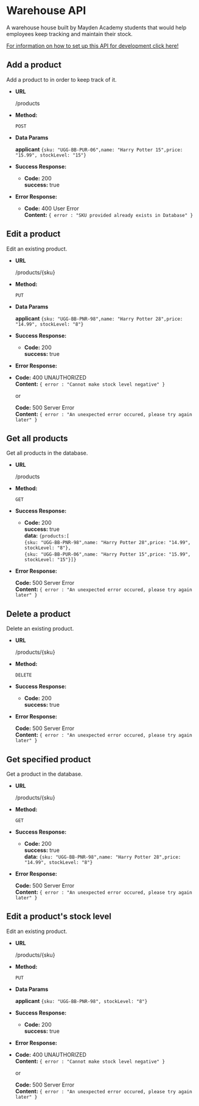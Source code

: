 # Warehouse API

A warehouse house built by Mayden Academy students that would help employees keep tracking and maintain their stock.

[For information on how to set up this API for development click here!](setup.md)


**Add a product**
----
  Add a product to in order to keep track of it.

* **URL**

  /products

* **Method:**
 
   `POST`
 
* **Data Params**

   **applicant** `{sku: "UGG-BB-PUR-06",name: "Harry Potter 15",price: "15.99", stockLevel: "15"}`

* **Success Response:**
 
  * **Code:** 200 <br />
    **success:** true <br />
 
* **Error Response:**

  * **Code:** 400 User Error <br />
    **Content:** `{ error : "SKU provided already exists in Database" }`


**Edit a product**
----
  Edit an existing product.

* **URL**

  /products/{sku}

* **Method:**

   `PUT`
    
* **Data Params**

   **applicant** `{sku: "UGG-BB-PNR-98",name: "Harry Potter 28",price: "14.99", stockLevel: "8"}`

* **Success Response:**
 
  * **Code:** 200 <br />
    **success:** true <br />
 
* **Error Response:**

* **Code:** 400 UNAUTHORIZED <br />
  **Content:** `{ error : "Cannot make stock level negative" }`
    
    or 
    
  **Code:** 500 Server Error <br />
  **Content:** `{ error : "An unexpected error occured, please try again later" }`
  
  
**Get all products**
----
  Get all products in the database.

* **URL**

  /products

* **Method:**

   `GET`

* **Success Response:**
 
  * **Code:** 200 <br />
    **success:** true <br />
    **data:** `{products:[` <br />
     `{sku: "UGG-BB-PNR-98",name: "Harry Potter 28",price: "14.99", stockLevel: "8"},` <br />
    `{sku: "UGG-BB-PUR-06",name: "Harry Potter 15",price: "15.99", stockLevel: "15"}]}`
 
* **Error Response:**
    
  **Code:** 500 Server Error <br />
  **Content:** `{ error : "An unexpected error occured, please try again later" }`
  
  
**Delete a product**
----
  Delete an existing product.

* **URL**

  /products/{sku}

* **Method:**

   `DELETE`

* **Success Response:**
 
  * **Code:** 200 <br />
    **success:** true <br />
 
* **Error Response:**
    
  **Code:** 500 Server Error <br />
  **Content:** `{ error : "An unexpected error occured, please try again later" }`


**Get specified product**
----
  Get a product in the database.

* **URL**

  /products/{sku}

* **Method:**

   `GET`

* **Success Response:**
 
  * **Code:** 200 <br />
    **success:** true <br />
    **data:** `{sku: "UGG-BB-PNR-98",name: "Harry Potter 28",price: "14.99", stockLevel: "8"}`

* **Error Response:**
    
  **Code:** 500 Server Error <br />
  **Content:** `{ error : "An unexpected error occured, please try again later" }`
  
 
 
**Edit a product's stock level**
----
  Edit an existing product.

* **URL**

  /products/{sku}

* **Method:**

   `PUT`
   
    
* **Data Params**

   **applicant** `{sku: "UGG-BB-PNR-98", stockLevel: "8"}`

* **Success Response:**
 
  * **Code:** 200 <br />
    **success:** true <br />
 
* **Error Response:**

* **Code:** 400 UNAUTHORIZED <br />
  **Content:** `{ error : "Cannot make stock level negative" }`
    
    or 
    
  **Code:** 500 Server Error <br />
  **Content:** `{ error : "An unexpected error occured, please try again later" }`
